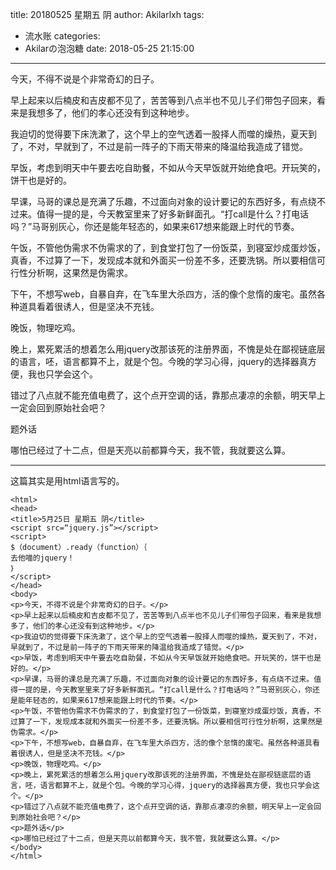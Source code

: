 title: 20180525 星期五 阴
author: Akilarlxh
tags:
  - 流水账
categories:
  - Akilarの泡泡糖
date: 2018-05-25 21:15:00
---
<html>
<head>
<title>5月25日 星期五 阴</title>
<script src=“jquery.js”></script>
<script>
$（document）.ready（function）｛
去他喵的jquery！
｝
</script>
</head>
<body>
<p>今天，不得不说是个非常奇幻的日子。</p>
<p>早上起来以后楠皮和吉皮都不见了，苦苦等到八点半也不见儿子们带包子回来，看来是我想多了，他们的孝心还没有到这种地步。</p>
<p>我迫切的觉得要下床洗漱了，这个早上的空气透着一股择人而噬的燥热，夏天到了，不对，早就到了，不过是前一阵子的下雨天带来的降温给我造成了错觉。</p>
<p>早饭，考虑到明天中午要去吃自助餐，不如从今天早饭就开始绝食吧。开玩笑的，饼干也是好的。</p>
<p>早课，马哥的课总是充满了乐趣，不过面向对象的设计要记的东西好多，有点绕不过来。值得一提的是，今天教室里来了好多新鲜面孔。“打call是什么？打电话吗？”马哥别灰心，你还是能年轻态的，如果来617想来能跟上时代的节奏。</p>
<p>午饭，不管他伪需求不伪需求的了，到食堂打包了一份饭菜，到寝室炒成蛋炒饭，真香，不过算了一下，发现成本就和外面买一份差不多，还要洗锅。所以要相信可行性分析啊，这果然是伪需求。</p>
<p>下午，不想写web，自暴自弃，在飞车里大杀四方，活的像个怠惰的废宅。虽然各种道具看着很诱人，但是坚决不充钱。</p>
<p>晚饭，物理吃鸡。</p>
<p>晚上，累死累活的想着怎么用jquery改那该死的注册界面，不愧是处在鄙视链底层的语言，呸，语言都算不上，就是个包。今晚的学习心得，jquery的选择器真方便，我也只学会这个。</p>
<p>错过了八点就不能充值电费了，这个点开空调的话，靠那点凄凉的余额，明天早上一定会回到原始社会吧？</p>
<p>题外话</p>
<p>哪怕已经过了十二点，但是天亮以前都算今天，我不管，我就要这么算。</p>
</body>
</html>

---
这篇其实是用html语言写的。
```
<html>
<head>
<title>5月25日 星期五 阴</title>
<script src=“jquery.js”></script>
<script>
$（document）.ready（function）｛
去他喵的jquery！
｝
</script>
</head>
<body>
<p>今天，不得不说是个非常奇幻的日子。</p>
<p>早上起来以后楠皮和吉皮都不见了，苦苦等到八点半也不见儿子们带包子回来，看来是我想多了，他们的孝心还没有到这种地步。</p>
<p>我迫切的觉得要下床洗漱了，这个早上的空气透着一股择人而噬的燥热，夏天到了，不对，早就到了，不过是前一阵子的下雨天带来的降温给我造成了错觉。</p>
<p>早饭，考虑到明天中午要去吃自助餐，不如从今天早饭就开始绝食吧。开玩笑的，饼干也是好的。</p>
<p>早课，马哥的课总是充满了乐趣，不过面向对象的设计要记的东西好多，有点绕不过来。值得一提的是，今天教室里来了好多新鲜面孔。“打call是什么？打电话吗？”马哥别灰心，你还是能年轻态的，如果来617想来能跟上时代的节奏。</p>
<p>午饭，不管他伪需求不伪需求的了，到食堂打包了一份饭菜，到寝室炒成蛋炒饭，真香，不过算了一下，发现成本就和外面买一份差不多，还要洗锅。所以要相信可行性分析啊，这果然是伪需求。</p>
<p>下午，不想写web，自暴自弃，在飞车里大杀四方，活的像个怠惰的废宅。虽然各种道具看着很诱人，但是坚决不充钱。</p>
<p>晚饭，物理吃鸡。</p>
<p>晚上，累死累活的想着怎么用jquery改那该死的注册界面，不愧是处在鄙视链底层的语言，呸，语言都算不上，就是个包。今晚的学习心得，jquery的选择器真方便，我也只学会这个。</p>
<p>错过了八点就不能充值电费了，这个点开空调的话，靠那点凄凉的余额，明天早上一定会回到原始社会吧？</p>
<p>题外话</p>
<p>哪怕已经过了十二点，但是天亮以前都算今天，我不管，我就要这么算。</p>
</body>
</html>
```
